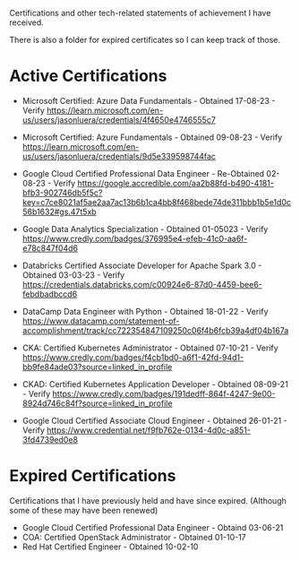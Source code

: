 Certifications and other tech-related statements of achievement I have received.

There is also a folder for expired certificates so I can keep track of those.

# Active Certifications
* Microsoft Certified: Azure Data Fundamentals - Obtained 17-08-23 - Verify https://learn.microsoft.com/en-us/users/jasonluera/credentials/4f4650e4746555c7

* Microsoft Certified: Azure Fundamentals - Obtained 09-08-23 - Verify https://learn.microsoft.com/en-us/users/jasonluera/credentials/9d5e339598744fac

* Google Cloud Certified Professional Data Engineer - Re-Obtained 02-08-23 - Verify https://google.accredible.com/aa2b88fd-b490-4181-bfb3-902746db5f5c?key=c7ce8021af5ae2aa7ac13b6b1ca4bb8f468bede74de311bbb1b5e1d0c56b1632#gs.47t5xb

* Google Data Analytics Specialization - Obtained 01-05023 - Verify https://www.credly.com/badges/376995e4-efeb-41c0-aa6f-e78c847f04d6

* Databricks Certified Associate Developer for Apache Spark 3.0 - Obtained 03-03-23 - Verify https://credentials.databricks.com/c00924e6-87d0-4459-bee6-febdbadbccd6

* DataCamp Data Engineer with Python - Obtained 18-01-22 - Verify https://www.datacamp.com/statement-of-accomplishment/track/cc722354847109250c06f4b6fcb39a4df04b167a

* CKA: Certified Kubernetes Administrator - Obtained 07-10-21 - Verify https://www.credly.com/badges/f4cb1bd0-a6f1-42fd-94d1-bb9fe84ade03?source=linked_in_profile

* CKAD: Certified Kubernetes Application Developer - Obtained 08-09-21 - Verify https://www.credly.com/badges/191dedff-864f-4247-9e00-8924d746c84f?source=linked_in_profile

* Google Cloud Certified Associate Cloud Engineer - Obtained 26-01-21 - Verify https://www.credential.net/f9fb762e-0134-4d0c-a851-3fd4739ed0e8



# Expired Certifications
Certifications that I have previously held and have since expired. 
(Although some of these may have been renewed)

* Google Cloud Certified Professional Data Engineer - Obtaind 03-06-21
* COA: Certified OpenStack Administrator - Obtained 01-10-17
* Red Hat Certified Engineer - Obtained 10-02-10
